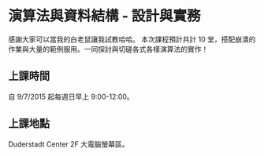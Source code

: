 # 演算法與資料結構 - 設計與實務

感謝大家可以當我的白老鼠讓我試教哈哈。
本次課程預計共計 10 堂，搭配崩潰的作業與大量的範例服用。一同探討與切磋各式各樣演算法的實作！

## 上課時間

自 9/7/2015 起每週日早上 9:00-12:00。

## 上課地點

Duderstadt Center 2F 大電腦螢幕區。